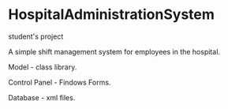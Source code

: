 # HospitalAdministrationSystem
student's project

A simple shift management system for employees in the hospital.

Model - class library.

Control Panel - Findows Forms.

Database - xml files.
